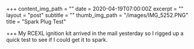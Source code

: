 +++
content_img_path = ""
date = 2020-04-19T07:00:00Z
excerpt = ""
layout = "post"
subtitle = ""
thumb_img_path = "/images/IMG_5252.PNG"
title = "Spark Plug Test"

+++
My RCEXL ignition kit arrived in the mail yesterday so I rigged up a quick test to see if I could get it to spark.